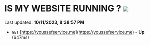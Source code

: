 # IS MY WEBSITE RUNNING ? [![](https://img.shields.io/static/v1?label=Sponsor&message=%E2%9D%A4&logo=GitHub&color=%23fe8e86)](https://github.com/sponsors/<username>)

Last updated: **10/11/2023, 8:38:57 PM**

- `GET` [https://youssefservice.me](https://youssefservice.me) - **Up** (647ms)
